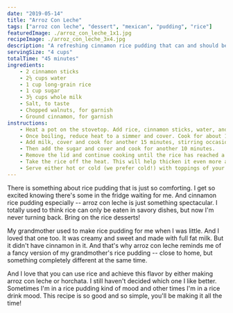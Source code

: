 ```yaml
---
date: "2019-05-14"
title: "Arroz Con Leche"
tags: ["arroz con leche", "dessert", "mexican", "pudding", "rice"]
featuredImage: ./arroz_con_leche_1x1.jpg
recipeImage: ./arroz_con_leche_3x4.jpg
description: "A refreshing cinnamon rice pudding that can and should be eaten during all times of the year."
servingSize: "4 cups"
totalTime: "45 minutes"
ingredients:
    - 2 cinnamon sticks
    - 2½ cups water
    - 1 cup long-grain rice
    - 1 cup sugar
    - 3½ cups whole milk
    - Salt, to taste
    - Chopped walnuts, for garnish
    - Ground cinnamon, for garnish 
instructions:
    - Heat a pot on the stovetop. Add rice, cinnamon sticks, water, and salt. Mix together and bring to a boil.
    - Once boiling, reduce heat to a simmer and cover. Cook for about 15 minutes, until most of the water has evaporated. 
    - Add milk, cover and cook for another 15 minutes, stirring occasionally.
    - Then add the sugar and cover and cook for another 10 minutes.
    - Remove the lid and continue cooking until the rice has reached a viscous pudding-like consistency.
    - Take the rice off the heat. This will help thicken it even more as it cools. 
    - Serve either hot or cold (we prefer cold!) with toppings of your choice, i.e. chopped walnuts and cinnamon are our favorite.
---
```

There is something about rice pudding that is just so comforting. I get so excited knowing there's some in the fridge waiting for me. And cinnamon rice pudding especially -- arroz con leche is just something spectacular. I totally used to think rice can only be eaten in savory dishes, but now I'm never turning back. Bring on the rice desserts!

My grandmother used to make rice pudding for me when I was little. And I loved that one too. It was creamy and sweet and made with full fat milk. But it didn't have cinnamon in it. And that's why arroz con leche reminds me of a fancy version of my grandmother's rice pudding -- close to home, but something completely different at the same time.

And I love that you can use rice and achieve this flavor by either making arroz con leche or horchata. I still haven't decided which one I like better. Sometimes I'm in a rice pudding kind of mood and other times I'm in a rice drink mood. This recipe is so good and so simple, you'll be making it all the time!
